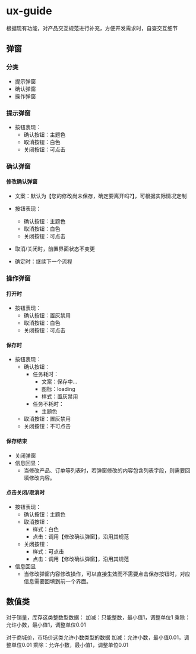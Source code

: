 # ux-guide

根据现有功能，对产品交互规范进行补充，方便开发需求时，自查交互细节

## 弹窗

### 分类

- 提示弹窗
- 确认弹窗
- 操作弹窗

### 提示弹窗

- 按钮表现：
  - 确认按钮：主题色
  - 取消按钮：白色
  - 关闭按钮：可点击

### 确认弹窗

#### 修改确认弹窗

- 文案：默认为【您的修改尚未保存，确定要离开吗?】，可根据实际情况定制
- 按钮表现：
  - 确认按钮：主题色
  - 取消按钮：白色
  - 关闭按钮：可点击

- 取消/关闭时，前置界面状态不变更
- 确定时：继续下一个流程

### 操作弹窗

#### 打开时

- 按钮表现：
  - 确认按钮：置灰禁用
  - 取消按钮：白色
  - 关闭按钮：可点击

#### 保存时

- 按钮表现：
  - 确认按钮：
    - 任务耗时：
      - 文案：保存中...
      - 图标：loading
      - 样式：置灰禁用
    - 任务不耗时：
      - 主题色
  - 取消按钮：置灰禁用
  - 关闭按钮：不可点击

#### 保存结束
- 关闭弹窗
- 信息回显：
  - 当修改产品、订单等列表时，若弹窗修改的内容包含列表字段，则需要回填修改内容。

#### 点击关闭/取消时

- 按钮表现：
  - 确认按钮：主题色
  - 取消按钮：
    - 样式：白色
    - 点击：调用【修改确认弹窗】，沿用其规范
  - 关闭按钮：
    - 样式：可点击
    - 点击：调用【修改确认弹窗】，沿用其规范
- 信息回显
  - 当修改弹窗内容修改操作，可以直接生效而不需要点击保存按钮时，对应信息需要回填到前一个界面。
    
## 数值类

对于销量，库存这类整数型数据：
加减：只能整数，最小值1，调整单位1
乘除：允许小数，最小值1，调整单位0.01

对于商城价，市场价这类允许小数类型的数据
加减：允许小数，最小值0.01，调整单位0.01
乘除：允许小数，最小值1，调整单位0.01